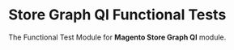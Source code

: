 # Store Graph Ql Functional Tests

The Functional Test Module for **Magento Store Graph Ql** module.
